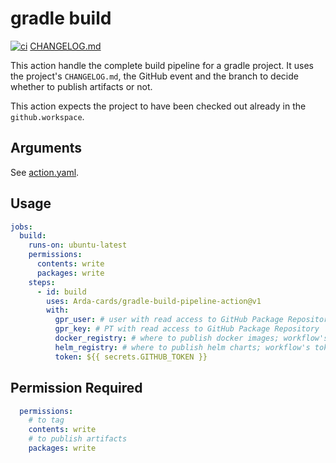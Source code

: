 # gradle build

[![ci](https://github.com/Arda-cards/gradle-build-pipeline-action/actions/workflows/ci.yaml/badge.svg)](https://github.com/Arda-cards/gradle-build-pipeline-action/actions/workflows/ci.yaml)
[CHANGELOG.md](CHANGELOG.md)

This action handle the complete build pipeline for a gradle project. It uses the project's `CHANGELOG.md`, the GitHub event and the branch to decide
whether to publish artifacts or not.

This action expects the project to have been checked out already in the `github.workspace`.

## Arguments

See [action.yaml](action.yaml).

## Usage

```yaml
jobs:
  build:
    runs-on: ubuntu-latest
    permissions:
      contents: write
      packages: write
    steps:
      - id: build
        uses: Arda-cards/gradle-build-pipeline-action@v1
        with:
          gpr_user: # user with read access to GitHub Package Repository
          gpr_key: # PT with read access to GitHub Package Repository
          docker_registry: # where to publish docker images; workflow's token need write access to it
          helm_registry: # where to publish helm charts; workflow's token need write access to it
          token: ${{ secrets.GITHUB_TOKEN }}
```

## Permission Required

```yaml
  permissions:
    # to tag
    contents: write
    # to publish artifacts
    packages: write
```
